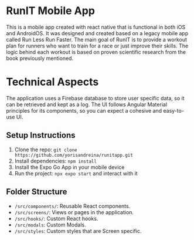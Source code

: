 # RunIT Mobile App
This is a mobile app created with react native that is functional in both iOS and AndroidOS. It was designed and created based on a legacy mobile app called Run Less Run Faster. The main goal of RunIT is to provide a workout plan for runners who want to train for a race or just improve their skills. The logic behind each workout is based on proven scientific research from the book previously mentioned.

# Technical Aspects
The application uses a Firebase database to store user specific data, so it can be retrieved and kept as a log. The UI follows Angular Material principles for its components, so you can expect a cohesive and easy-to-use UI.

## Setup Instructions
1. Clone the repo: `git clone https://github.com/yorisandreina/runitapp.git`
2. Install dependencies: `npm install`
3. Install the Expo Go App in your mobile device
4. Run the project: `npx expo start` and interact with it

## Folder Structure
- `/src/components/`: Reusable React components.
- `/src/screens/`: Views or pages in the application.
- `/src/hooks/`: Custom React hooks.
- `/src/modals`: Custom Modals.
- `/src/styles`: Custom styles that are Screen specific.